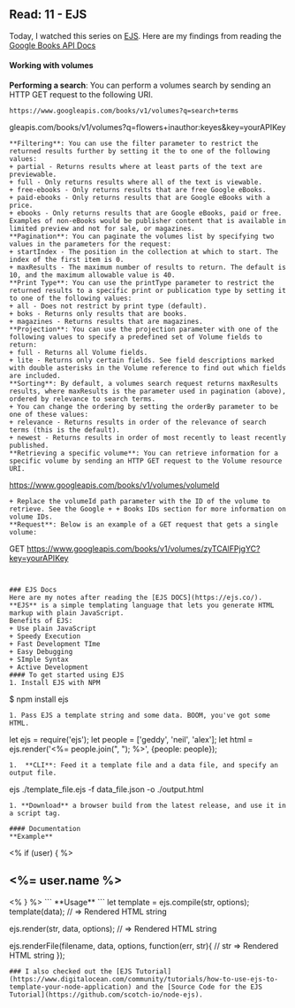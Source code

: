 

## Read: 11 - EJS
Today, I watched this series on [EJS](https://www.youtube.com/watch?v=63IurQvsw9w&list=PL7sCSgsRZ-slYARh3YJIqPGZqtGVqZRGt&index=2).
Here are my findings from reading the [ Google Books API Docs](https://developers.google.com/books/docs/v1/using#WorkingVolumes)
#### Working with volumes
**Performing a search**: You can perform a volumes search by sending an HTTP GET request to the following URI.
```
https://www.googleapis.com/books/v1/volumes?q=search+terms
```
gleapis.com/books/v1/volumes?q=flowers+inauthor:keyes&key=yourAPIKey
```
**Filtering**: You can use the filter parameter to restrict the returned results further by setting it the to one of the following values:
+ partial - Returns results where at least parts of the text are previewable.
+ full - Only returns results where all of the text is viewable.
+ free-ebooks - Only returns results that are free Google eBooks.
+ paid-ebooks - Only returns results that are Google eBooks with a price.
+ ebooks - Only returns results that are Google eBooks, paid or free. Examples of non-eBooks would be publisher content that is available in limited preview and not for sale, or magazines.
**Pagination**: You can paginate the volumes list by specifying two values in the parameters for the request:
+ startIndex - The position in the collection at which to start. The index of the first item is 0.
+ maxResults - The maximum number of results to return. The default is 10, and the maximum allowable value is 40.
**Print Type**: You can use the printType parameter to restrict the returned results to a specific print or publication type by setting it to one of the following values:
+ all - Does not restrict by print type (default).
+ boks - Returns only results that are books.
+ magazines - Returns results that are magazines.
**Projection**: You can use the projection parameter with one of the following values to specify a predefined set of Volume fields to return:
+ full - Returns all Volume fields.
+ lite - Returns only certain fields. See field descriptions marked with double asterisks in the Volume reference to find out which fields are included.
**Sorting**: By default, a volumes search request returns maxResults results, where maxResults is the parameter used in pagination (above), ordered by relevance to search terms.
+ You can change the ordering by setting the orderBy parameter to be one of these values:
+ relevance - Returns results in order of the relevance of search terms (this is the default).
+ newest - Returns results in order of most recently to least recently published.
**Retrieving a specific volume**: You can retrieve information for a specific volume by sending an HTTP GET request to the Volume resource URI.
```
https://www.googleapis.com/books/v1/volumes/volumeId
```
+ Replace the volumeId path parameter with the ID of the volume to retrieve. See the Google + + Books IDs section for more information on volume IDs.
**Request**: Below is an example of a GET request that gets a single volume:
```
GET https://www.googleapis.com/books/v1/volumes/zyTCAlFPjgYC?key=yourAPIKey
```


### EJS Docs
Here are my notes after reading the [EJS DOCS](https://ejs.co/).
**EJS** is a simple templating language that lets you generate HTML markup with plain JavaScript.
Benefits of EJS:
+ Use plain JavaScript
+ Speedy Execution
+ Fast Development TIme
+ Easy Debugging  
+ SImple Syntax
+ Active Development
#### To get started using EJS
1. Install EJS with NPM
```
$ npm install ejs
```
1. Pass EJS a template string and some data. BOOM, you've got some HTML.
```
let ejs = require('ejs');
let people = ['geddy', 'neil', 'alex'];
let html = ejs.render('<%= people.join(", "); %>', {people: people});
```
1.  **CLI**: Feed it a template file and a data file, and specify an output file.
```
ejs ./template_file.ejs -f data_file.json -o ./output.html
```
1. **Download** a browser build from the latest release, and use it in a script tag.
```
<script src="ejs.js"></script>
<script>
  let people = ['geddy', 'neil', 'alex'];
  let html = ejs.render('<%= people.join(", "); %>', {people: people});
</script>
```
#### Documentation
**Example**
```
<% if (user) { %>
  <h2><%= user.name %></h2>
<% } %>
```
**Usage**
```
let template = ejs.compile(str, options);
template(data);
// => Rendered HTML string

ejs.render(str, data, options);
// => Rendered HTML string

ejs.renderFile(filename, data, options, function(err, str){
    // str => Rendered HTML string
});
```
### I also checked out the [EJS Tutorial] (https://www.digitalocean.com/community/tutorials/how-to-use-ejs-to-template-your-node-application) and the [Source Code for the EJS Tutorial](https://github.com/scotch-io/node-ejs).
